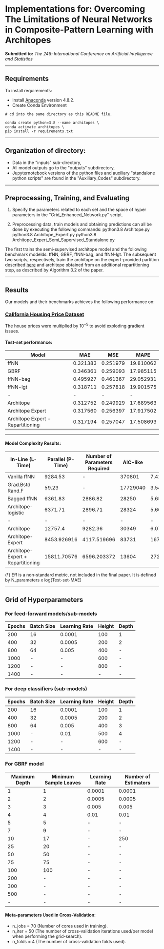 # Implementations for: Overcoming The Limitations of Neural Networks in Composite-Pattern Learning with Architopes
**Submitted to:** *The 24th International Conference on Artificial Intelligence and Statistics*

---

## Requirements

To install requirements:
*  Install [Anaconda](https://www.anaconda.com/products/individual)  version 4.8.2.
* Create Conda Environment
``` pyhton
# cd into the same directory as this README file.

conda create python=3.8 --name architopes \
conda activate architopes \
pip install -r requirements.txt
```
---

## Organization of directory:
 - Data in the "inputs" sub-directory,
 - All model outputs go to the "outputs" subdirectory,
 - Jupyternotebook versions of the python files and auxiliary "standalone python scripts" are found in the "Auxiliary_Codes" subdirectory.  

---

## Preprocessing, Training, and Evaluating
1. Specify the parameters related to each set and the space of hyper parameters in the "Grid_Enhanced_Network.py" script.   

2. Preprocessing data, train models and obtaining predictions can all be done by executing the following commands:
python3.8 Architope.py
python3.8 Architope_Expert.py
python3.8 Architope_Expert_Semi_Supervised_Standalone.py

The first trains the semi-supervised architope model and the following benchmark modelds: ffNN, GBRF, ffNN-bag, and ffNN-lgt.  The subsequent two scripts, respectively, train the architope on the expert-provided partition described [here](https://github.com/ageron/handson-ml/tree/master/datasets/housing.) and architope obtained from an additional repartitioning step, as described by Algorithm 3.2 of the paper.  

---

## Results

Our models and their benchmarks achieves the following performance on:

### [California Housing Price Dataset](https://github.com/ageron/handson-ml/tree/master/datasets/housing)

The house prices were multiplied by $10^{-5}$ to avoid exploding gradient issues.

#### Test-set performance:

|Model |  MAE |       MSE |       MAPE |
|-|-|-|-|
| ffNN     |  0.321383 |  0.251979 |  19.810062 |
| GBRF     |  0.346361 |  0.259093 |  17.985115 |
| ffNN-bag |  0.495927 |  0.461367 |  29.052931 |
| ffNN-lgt |  0.318711 |  0.257818 |  19.901575 |
| - | -| -| -| -|
| Architope     |  0.312752 |  0.249929 |  17.689563 |
| Architope Expert | 0.317560 | 0.256397 | 17.917502 |
| Architope Expert + Repartitioning | 0.317194 | 0.257047 | 17.508693 |


---
#### Model Complexity Results:

| In-Line (L-Time) | Parallel (P-Time) |    Number of Parameters Required |      AIC-like |    Eff(†) |
| - | -| -| -| -|
| Vanilla ffNN       |          9284.53 |                 - |    370801 |  7.416043e+05 |  4.121 |
| Grad.Bstd Rand.F   |            59.23 |                 - |  17729040 |  3.545808e+07 |  5.781 |
| Bagged ffNN        |          6361.83 |           2886.82 |     28250 |  5.650140e+04 |  5.083 |
| Architope-logistic |          6371.71 |           2896.71 |     28324 |  5.665029e+04 |  3.267 |
| - | -| -| -| -|
| Architope          |          12757.4 |           9282.36 |     30349 |  6.070032e+04 |  3.228 |
| Architope-Expert | 8453.926916 |  4117.519696 |          83731 |  167464.294 |  3.6 |
| Architope-Expert + Repartitioning |  15811.70576 |  6596.203372 |          13604 |  27210.296 |  3.019 |

(†) Eff is a non-standard metric, not included in the final paper.  It is defined by N_parameters x log(Test-set-MAE)


---
## Grid of Hyperparameters

### For feed-forward models/sub-models
|Epochs | Batch Size |  Learning Rate | Height | Depth |
| - | - | - | - | - |
| 200 |	16 | 0.0001 |    100 | 1|
| 400 |	32 | 0.0005 |    200  | 2
| 800 |	64 | 0.005 |     400  | -|
| 1000 |	- | - |    600 | -|
| 1200 |	- | - |    800 | -|
| 1400 | - | - | - | - |
		
### For deep classifiers (sub-models)
| Epochs | Batch Size | Learning Rate | Height | Depth |
| - | - | - | - | - |
| 200 |	16 | 0.0001 |    100 | 1|
| 400 |	32 | 0.0005 |    200  | 2|
| 800 |	64 | 0.005 |     400  | 3|
| 1000 |	- | 0.01 |    500 | 4|
| 1200 |	- | - |    600 | -|
| 1400 | - | - | - | -|

### For GBRF model
|Maximum Depth | Minimum Sample Leaves | Learning Rate | Number of Estimators |
| - | -| -| -|
|	1 |	1 | 0.0001 |    0.0001 | 5|
|	2 |	2 | 0.0005 |    0.0005 | 10 |
|	3 |	3 | 0.005 |     0.005 | 25 |
|	4 |	4 | 0.01 |    0.01 | 50|
|	5 |	5 | - |  - | 100 |
|	7 | 9 | - | - | 200 |
|	10 | 17 |  - | 250 |
|	25 | 20 |  - | - |
|	50 | 50 | - | - |
|	75 | 75 | - | - |
|	100 | 100 | - | - |
|		200 | - | - | - |
|	300 | - | - | - |
|	500 | - | - | - |
| - | -|-|-|
 
#### Meta-parameters Used in Cross-Validation:
- n_jobs = 70 (Number of cores used in training).
- n_iter = 50 (The number of cross-validation iterations used/per model when performing the grid-search).
- n_folds = 4 (The number of cross-validation folds used).
